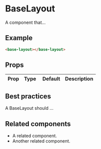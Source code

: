 # BaseLayout

A component that...

## Example

```html
<base-layout></base-layout>
```

## Props

Prop | Type | Default | Description
--- | --- | --- | ---

## Best practices

A BaseLayout should ...

## Related components

- A related component.
- Another related component.
